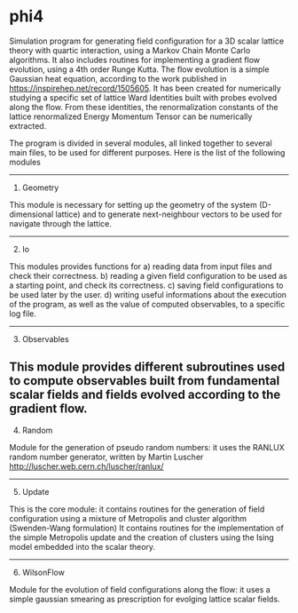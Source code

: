 # phi4
Simulation program for generating field configuration for a 3D scalar lattice theory with quartic interaction, using a Markov Chain Monte Carlo algorithms.
It also includes routines for implementing a gradient flow evolution, using a 4th order Runge Kutta.
The flow evolution is a simple Gaussian heat equation, according to the work published in https://inspirehep.net/record/1505605.
It has been created for numerically studying a specific set of lattice Ward Identities built with probes evolved along the flow. 
From these identities, the renormalization constants of the lattice renormalized Energy Momentum Tensor can be numerically extracted.

The program is divided in several modules, all linked together to several main files, to be used for different purposes.
Here is the list of the following modules

----------------------------------------------------------------------------------------------------------------------------

1) Geometry

This module is necessary for setting up the geometry of the system (D-dimensional lattice) and to generate next-neighbour     vectors to be used for navigate through the lattice.

----------------------------------------------------------------------------------------------------------------------------

2) Io
  
This modules provides functions for 
    a) reading data from input files and check their correctness.
    b) reading a given field configuration to be used as a starting point, and check its correctness.
    c) saving field configurations to be used later by the user.
    d) writing useful informations about the execution of the program, as well as the value of computed observables, to a specific log file.
    
 ----------------------------------------------------------------------------------------------------------------------------
 
 3) Observables
 
This module provides different subroutines used to compute observables built from fundamental scalar fields and fields evolved according to the gradient flow.
 ----------------------------------------------------------------------------------------------------------------------------
 
 4) Random
 
 Module for the generation of pseudo random numbers: it uses the  RANLUX random number generator, written by Martin Luscher
 http://luscher.web.cern.ch/luscher/ranlux/
 
 ----------------------------------------------------------------------------------------------------------------------------

5) Update
  
This is the core module: it contains routines for the generation of field configuration using a mixture of Metropolis and cluster algorithm (Swenden-Wang formulation)
 It contains routines for the implementation of the simple Metropolis update and the creation of clusters using the Ising model embedded into the scalar theory.
 
----------------------------------------------------------------------------------------------------------------------------

6) WilsonFlow

Module for the evolution of field configurations along the flow: it uses a simple gaussian smearing as prescription for evolging lattice scalar fields.
